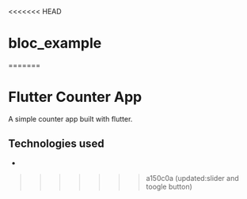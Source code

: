 <<<<<<< HEAD
# bloc_example
=======
# Flutter Counter App
A simple counter app built with flutter.

## Technologies used
 -
>>>>>>> a150c0a (updated:slider and toogle button)
